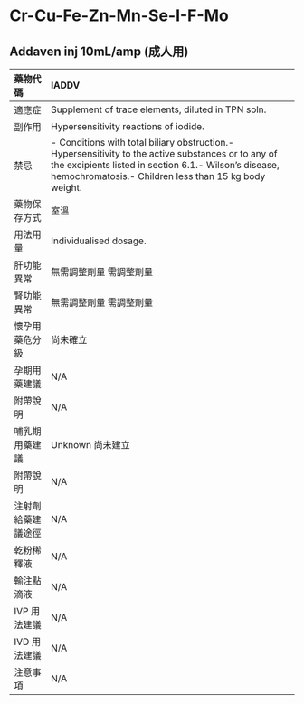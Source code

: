 # Cr-Cu-Fe-Zn-Mn-Se-I-F-Mo

## Addaven inj 10mL/amp \(成人用\)

| 藥物代碼 | IADDV |
| :--- | :--- |
| 適應症 | Supplement of trace elements, diluted in TPN soln. |
| 副作用 | Hypersensitivity reactions of iodide. |
| 禁忌 | - Conditions with total biliary obstruction.- Hypersensitivity to the active substances or to any of the excipients listed in section 6.1.- Wilson’s disease, hemochromatosis.- Children less than 15 kg body weight. |
| 藥物保存方式 | 室溫 |
| 用法用量 | Individualised dosage. |
| 肝功能異常 | 無需調整劑量  需調整劑量 |
| 腎功能異常 | 無需調整劑量  需調整劑量 |
| 懷孕用藥危分級 | 尚未確立 |
| 孕期用藥建議 | N/A |
| 附帶說明 | N/A |
| 哺乳期用藥建議 | Unknown 尚未建立 |
| 附帶說明 | N/A |
| 注射劑給藥建議途徑 | N/A |
| 乾粉稀釋液 | N/A |
| 輸注點滴液 | N/A |
| IVP 用法建議 | N/A |
| IVD 用法建議 | N/A |
| 注意事項 | N/A |

